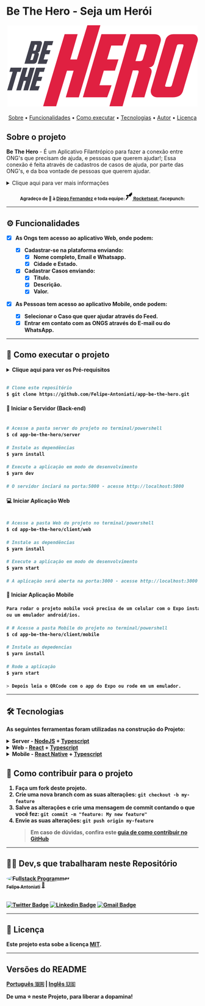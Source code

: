 # Be The Hero - Seja um Herói

<h4 align="center"> 
	<img src="./client/web/src/images/logo.svg"/>
</h4>

<p align="center">
 <a href="#-sobre-o-projeto">Sobre</a> •
 <a href="#-funcionalidades">Funcionalidades</a> •
 <a href="#-como-executar-o-projeto">Como executar</a> • 
 <a href="#-tecnologias">Tecnologias</a> • 
 <a href="#-autor">Autor</a> • 
 <a href="#user-content--licença">Licença</a>
</p>

## Sobre o projeto

**Be The Hero** - É um Aplicativo Filantrópico para fazer a conexão entre ONG's que precisam de ajuda, e pessoas que querem ajudar!; Essa conexão é feita através de cadastros de casos de ajuda, por parte das ONG's, e da boa vontade de pessoas que querem ajudar.

<details>
  <summary>Clique aqui para ver mais informações</summary>
  <section>
    <div>
      Este Projeto foi desenvolvido durante à <b>Semana omniStack</b> um evento oferecido pela <a href="https://blog.rocketseat.com.br/primeira-next-level-week/">RocketSeat</a>. À <b>Semana omniStack<b> é um curso intensivo online e gratuito, com muito conteúdo prático e informativo!
    </div>
    <div>
    O conteúdo é exibido durante <b>1 semana</b>, e em cada dia da semana, é apresentado uma etapa para o desenvolvimento do projeto, desde o <b>Back-end</b> até o <b>Front-end Web</b> e <b>Mobile</b>, utilizando as tecnologias: NodeJS + ReactJS + React Native.
    </div>  
  </section>
</details>
</br>
 <div align="center">
  <sub>Agradeço de 💜 à
    <a href="https://github.com/diego3g">Diego Fernandez</a> e toda equipe:
    <a href="https://github.com/rocketseat">
      <img 
        src="./client/web/src/assets/icons/rocketseat.svg" 
        alt="rocketseat" 
        height="20"
      > Rocketseat
    </a>
    :facepunch:
  </sub>
</div>

---

## ⚙️ Funcionalidades

- [x] As Ongs tem acesso ao aplicativo Web, onde podem:

  - [x] Cadastrar-se na plataforma enviando:
    - [x] Nome completo, Email e Whatsapp.
    - [x] Cidade e Estado.
  - [x] Cadastrar Casos enviando:
    - [x] Titulo.
    - [x] Descrição.
    - [x] Valor.

- [x] As Pessoas tem acesso ao aplicativo Mobile, onde podem:
  - [x] Selecionar o Caso que quer ajudar através do Feed.
  - [x] Entrar em contato com as ONGS através do E-mail ou do WhatsApp.

---

## 🚀 Como executar o projeto

<details>
  <summary>Clique aqui para ver os Pré-requisitos</summary>
  <section>
    <div>
    <h2>Este projeto é divido em três partes:</h2>
    <h4>1 Back-end(pasta server)</h4> 
    <h4>2 Front-end Web (pasta web)</h4>
    <h4>3 Front-end Mobile (pasta mobile)</h4>
    </br>
    <h3>💡Tanto o Frontend quanto o Mobile precisam que o Backend esteja sendo executado para funcionar.</h3>
    </div>
  </section>
</details>

```bash

# Clone este repositório
$ git clone https://github.com/Felipe-Antoniati/app-be-the-hero.git

```

#### :minidisc: Iniciar o Servidor (Back-end)

```bash

# Acesse a pasta server do projeto no terminal/powershell
$ cd app-be-the-hero/server

# Instale as dependências
$ yarn install

# Execute a aplicação em modo de desenvolvimento
$ yarn dev

# O servidor inciará na porta:5000 - acesse http://localhost:5000

```

#### 💻 Iniciar Aplicação Web

```bash

# Acesse a pasta Web do projeto no terminal/powershell
$ cd app-be-the-hero/client/web

# Instale as dependências
$ yarn install

# Execute a aplicação em modo de desenvolvimento
$ yarn start

# A aplicação será aberta na porta:3000 - acesse http://localhost:3000

```

#### 📱 Iniciar Aplicação Mobile

```bash
Para rodar o projeto mobile você precisa de um celular com o Expo instalado
ou um emulador android/ios.

# # Acesse a pasta Mobile do projeto no terminal/powershell
$ cd app-be-the-hero/client/mobile

# Instale as depedencias
$ yarn install

# Rode a aplicação
$ yarn start

> Depois leia o QRCode com o app do Expo ou rode em um emulador.

```

---

## 🛠 Tecnologias

**As seguintes ferramentas foram utilizadas na construção do Projeto:**

<details>
  <summary><b>Server - <a href="https://nodejs.org/en/">NodeJS</a> + <a href="https://www.typescriptlang.org/">Typescript</a></b></summary>
  <section>
    <div>
      <a href="https://expressjs.com/">Express</a>
      <a href="https://expressjs.com/en/resources/middleware/cors.html">Cors</a>
      <a href="http://knexjs.org/">KnexJS</a>
      <a href="https://github.com/mapbox/node-sqlite3">SQLite</a>
      <a href="https://github.com/TypeStrong/ts-node">ts-node</a>
      </br>
      <h3> Veja o arquivo package.json para mais informações.</h3>
    </div>
  </section>
</details>
<details>
  <summary><b>Web - <a href="https://reactjs.org">React</a> + <a href="https://www.typescriptlang.org/">Typescript</a></b></summary>
  <section>
    <div>
      <a href="https://github.com/ReactTraining/react-router/tree/master/packages/react-router-dom">React Router Dom</a>
      <a href="https://react-icons.github.io/react-icons/">React Icons</a>
      <a href="https://github.com/axios/axios">Axios</a>
      <a href="https://react-leaflet.js.org/en/">Leaflet</a>
      <a href="https://react-leaflet.js.org/">React Leaflet</a>
      </br>
      <h3> Veja o arquivo package.json para mais informações.</h3>
    </div>
  </section>
</details>
<details>
  <summary><b>Mobile - <a href="http://www.reactnative.com/">React Native</a> + <a href="https://www.typescriptlang.org/">Typescript</a></b></summary>
  <section>
    <div>
      <a href="https://expo.io/">Expo</a>
      <a href="https://docs.expo.io/versions/latest/sdk/constants/">Expo Constants</a>
      <a href="https://docs.expo.io/versions/latest/sdk/mail-composer/">Expo Mail Composer</a>
      <a href="https://reactnavigation.org/">React Navigation</a>
      </br>
      <h3> Veja o arquivo package.json para mais informações.</h3>
    </div>
  </section>
</details>

## 💪 Como contribuir para o projeto

1. Faça um **fork** deste projeto.
2. Crie uma nova branch com as suas alterações: `git checkout -b my-feature`
3. Salve as alterações e crie uma mensagem de commit contando o que você fez: `git commit -m "feature: My new feature"`
4. Envie as suas alterações: `git push origin my-feature`
   > Em caso de dúvidas, confira este [guia de como contribuir no GitHub](./CONTRIBUTING.md)

---

## 👨‍💻 Dev,s que trabalharam neste Repositório

<a href="https://github.com/felipe-antoniati">
 <img style="border-radius: 50%;" src="https://avatars0.githubusercontent.com/u/63480609?s=460&u=c69fe399d6e97159b75b64b597b007ff8e6ac553&v=4" width="100px;" alt="Fullstack Programmer"/>
 <br />
 <sub><b>Felipe Antoniati</b></sub></a> <a href="https://github.com/felipe-antoniati" title="Fullstack Programmer">🚀</a>
 <br /><br />

[![Twitter Badge](https://img.shields.io/badge/-@felipe-1ca0f1?style=flat-square&labelColor=1ca0f1&logo=twitter&logoColor=white&link=https://twitter.com/)](https://twitter.com/) [![Linkedin Badge](https://img.shields.io/badge/-Felipe-blue?style=flat-square&logo=Linkedin&logoColor=white&link=https://www.linkedin.com/in/)](https://www.linkedin.com/in/felipe-antoniati-1288041b7/)
[![Gmail Badge](https://img.shields.io/badge/-antoniati.felipe@gmail.com-c14438?style=flat-square&logo=Gmail&logoColor=white&link=mailto:antoniati.felipe@gmail.com)](mailto:antoniati.felipe@gmail.com)

---

## 📝 Licença

Este projeto esta sobe a licença [MIT](./LICENSE).

---

## Versões do README

[Português 🇧🇷](./README-ptBR.md) | [Inglês 🇺🇸](./README.md)

De uma ⭐️ neste Projeto, para liberar a dopamina!
